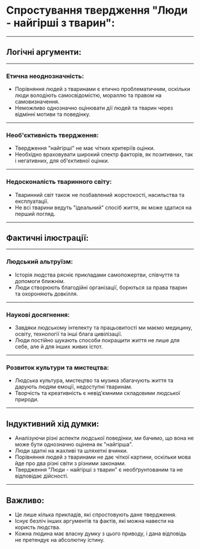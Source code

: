 # Спростування твердження "Люди - найгірші з тварин":
---
## Логічні аргументи:
---
### Етична неоднозначність:
- Порівняння людей з тваринами є етично проблематичним, оскільки люди володіють самосвідомістю, мораллю та правом на самовизначення.
- Неможливо однозначно оцінювати дії людей та тварин через відмінні мотиви та поведінку.
---
### Необ'єктивність твердження:
- Твердження "найгірші" не має чітких критеріїв оцінки.
- Необхідно враховувати широкий спектр факторів, як позитивних, так і негативних, для об'єктивної оцінки.
---
### Недосконалість тваринного світу:
- Тваринний світ також не позбавлений жорстокості, насильства та експлуатації.
- Не всі тварини ведуть "ідеальний" спосіб життя, як може здатися на перший погляд.
---
## Фактичні ілюстрації:
---
### Людський альтруїзм:
- Історія людства рясніє прикладами самопожертви, співчуття та допомоги ближнім.
- Люди створюють благодійні організації, борються за права тварин та охороняють довкілля.
---
### Наукові досягнення:
- Завдяки людському інтелекту та працьовитості ми маємо медицину, освіту, технології та інші блага цивілізації.
- Люди постійно шукають способи покращити життя не лише для себе, але й для інших живих істот.
---
### Розвиток культури та мистецтва:
- Людська культура, мистецтво та музика збагачують життя та дарують людям емоції, недоступні тваринам.
- Творчість та креативність є невід'ємними складовими людської природи.
---
## Індуктивний хід думки:
- Аналізуючи різні аспекти людської поведінки, ми бачимо, що вона не може бути однозначно оцінена як "найгірша".
- Люди здатні на жахливі та шляхетні вчинки.
- Порівняння людей з тваринами не дає чіткої картини, оскільки мова йде про два різні світи з різними законами.
- Твердження "Люди - найгірші з тварин" є необґрунтованим та не відповідає дійсності.
---
## Важливо:
- Це лише кілька прикладів, які спростовують дане твердження.
- Існує безліч інших аргументів та фактів, які можна навести на користь людства.
- Кожна людина має власну думку з цього приводу, і дана відповідь не претендує на абсолютну істину.
